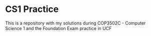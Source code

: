 # CS1 Practice

This is a repository with my solutions during COP3502C - Computer Science 1 and the Foundation Exam practice in UCF
